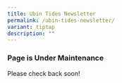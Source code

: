 ```yaml
---
title: Ubin Tides Newsletter
permalink: /ubin-tides-newsletter/
variant: tiptap
description: ""
---
```

<h3>Page is Under Maintenance</h3>
<p>Please check back soon!</p>
<p></p>